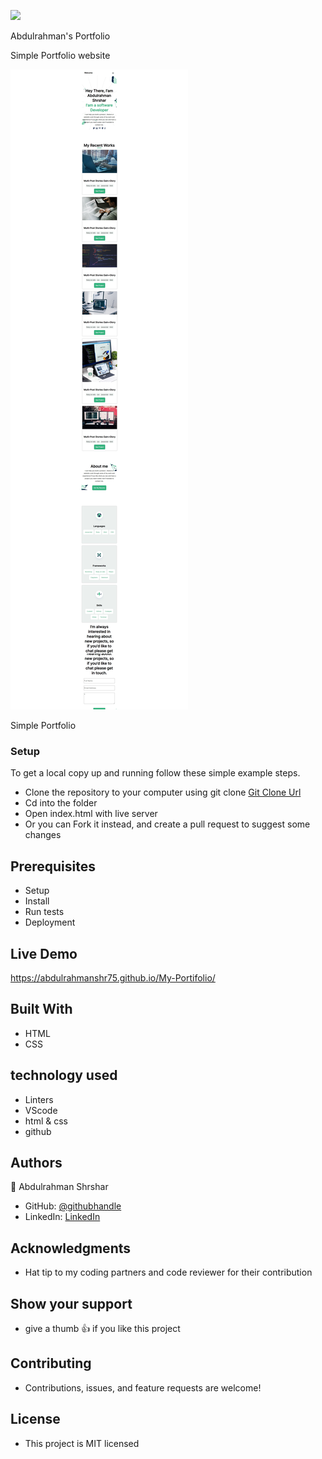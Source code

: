 ![](https://img.shields.io/badge/Microverse-blueviolet)

Abdulrahman's Portfolio

Simple Portfolio website

![screenshot](images/my-portfolio.png)

Simple Portfolio

### Setup

To get a local copy up and running follow these simple example steps.

- Clone the repository to your computer using git clone [Git Clone Url](https://github.com/abdulrahmanshr75/Microverse-Portfolio.git)
- Cd into the folder
- Open index.html with live server
- Or you can Fork it instead, and create a pull request to suggest some changes

## Prerequisites

- Setup
- Install
- Run tests
- Deployment

## Live Demo

https://abdulrahmanshr75.github.io/My-Portifolio/

## Built With

- HTML
- CSS

## technology used

- Linters
- VScode
- html & css
- github

## Authors

👤 Abdulrahman Shrshar

- GitHub: [@githubhandle](https://github.com/abdulrahmanshr75)
- LinkedIn: [LinkedIn](https://www.linkedin.com/in/abdulrahman-shrshar-721144161/)

## Acknowledgments

- Hat tip to my coding partners and code reviewer for their contribution

## Show your support

- give a thumb 👍 if you like this project

## Contributing

- Contributions, issues, and feature requests are welcome!

## License

- This project is MIT licensed
